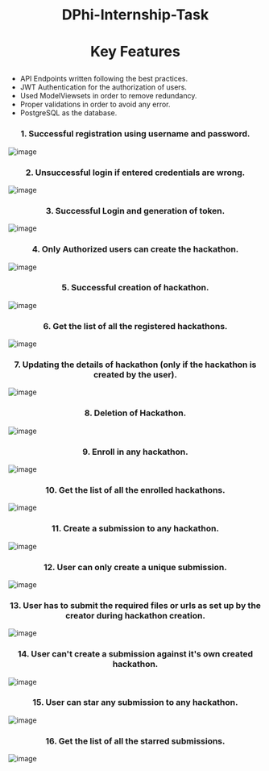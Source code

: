 # <p align = "center"> DPhi-Internship-Task </p>

# <p align = "center">Key Features </p>
- API Endpoints written following the best practices.
- JWT Authentication for the authorization of users.
- Used ModelViewsets in order to remove redundancy.
- Proper validations in order to avoid any error.
- PostgreSQL as the database.

### <p align = "center">1. Successful registration using username and password. </p>
![image](https://github.com/sigma-001/DPhi-Internship-Task/blob/master/project_images/1.png)
### 

### <p align = "center">2. Unsuccessful login if entered credentials are wrong. </p>
![image](https://github.com/sigma-001/DPhi-Internship-Task/blob/master/project_images/2.png)
### 

### <p align = "center">3. Successful Login and generation of token. </p>
![image](https://github.com/sigma-001/DPhi-Internship-Task/blob/master/project_images/3.png)
### 

### <p align = "center">4. Only Authorized users can create the hackathon. </p>
![image](https://github.com/sigma-001/DPhi-Internship-Task/blob/master/project_images/4.png)
### 

### <p align = "center">5. Successful creation of hackathon. </p>
![image](https://github.com/sigma-001/DPhi-Internship-Task/blob/master/project_images/5.png)
### 

### <p align = "center">6. Get the list of all the registered hackathons. </p>
![image](https://github.com/sigma-001/DPhi-Internship-Task/blob/master/project_images/6.png)
### 

### <p align = "center">7. Updating the details of hackathon (only if the hackathon is created by the user).</p>
![image](https://github.com/sigma-001/DPhi-Internship-Task/blob/master/project_images/7.png)
### 

### <p align = "center">8. Deletion of Hackathon. </p>
![image](https://github.com/sigma-001/DPhi-Internship-Task/blob/master/project_images/8.png)
### 

### <p align = "center">9. Enroll in any hackathon. </p>
![image](https://github.com/sigma-001/DPhi-Internship-Task/blob/master/project_images/9.png)
### 

### <p align = "center">10. Get the list of all the enrolled hackathons. </p>
![image](https://github.com/sigma-001/DPhi-Internship-Task/blob/master/project_images/10.png)
### 

### <p align = "center">11. Create a submission to any hackathon. </p>
![image](https://github.com/sigma-001/DPhi-Internship-Task/blob/master/project_images/11.png)
### 

### <p align = "center">12. User can only create a unique submission. </p>
![image](https://github.com/sigma-001/DPhi-Internship-Task/blob/master/project_images/12.png)
### 

### <p align = "center">13. User has to submit the required files or urls as set up by the creator during hackathon creation. </p>
![image](https://github.com/sigma-001/DPhi-Internship-Task/blob/master/project_images/13.png)
### 

### <p align = "center">14. User can't create a submission against it's own created hackathon. </p>
![image](https://github.com/sigma-001/DPhi-Internship-Task/blob/master/project_images/14.png)
### 

### <p align = "center">15. User can star any submission to any hackathon. </p>
![image](https://github.com/sigma-001/DPhi-Internship-Task/blob/master/project_images/16.png)
### 

### <p align = "center">16. Get the list of all the starred submissions. </p>
![image](https://github.com/sigma-001/DPhi-Internship-Task/blob/master/project_images/15.png)
### 
